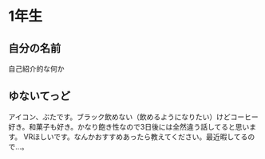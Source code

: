 # 1年生

## 自分の名前
自己紹介的な何か

## ゆないてっど
アイコン、ぶたです。ブラック飲めない（飲めるようになりたい）けどコーヒー好き。和菓子も好き。かなり飽き性なので3日後には全然違う話してると思います。
VRほしいです。なんかおすすめあったら教えてください。最近暇してるので...。